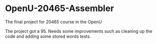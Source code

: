 # OpenU-20465-Assembler
The final project for 20465 course in the OpenU

The project got a 95.
Needs some improvements such as cleaning up the code and adding some stored words tests.
